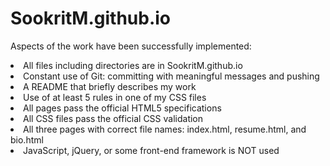 # SookritM.github.io

Aspects of the work have been successfully implemented:

<li>All files including directories are in SookritM.github.io </li>
<li>Constant use of Git: committing with meaningful messages and pushing </li>
<li>A README that briefly describes my work </li>
<li>Use of at least 5 rules in one of my CSS files </li>
<li>All pages pass the official HTML5 specifications </li>
<li>All CSS files pass the official CSS validation </li>
<li>All three pages with correct file names: index.html, resume.html, and bio.html </li>
<li>JavaScript, jQuery, or some front-end framework is NOT used </li>
